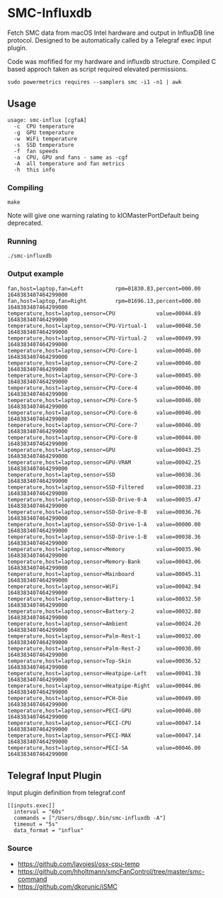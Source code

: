 # SMC-Influxdb

Fetch SMC data from macOS Intel hardware and output in InfluxDB line protocol. Designed to be automatically called by a Telegraf exec input plugin.

Code was mofified for my hardware and influxdb structure. Compiled C based approch taken as script required elevated permissions.
```
sudo powermetrics requires --samplers smc -i1 -n1 | awk
```

## Usage 

```./smc-influxdb -h
usage: smc-influx [cgfaA]
  -c  CPU temperature
  -g  GPU temperature
  -w  WiFi temperature
  -s  SSD temperature
  -f  fan speeds
  -a  CPU, GPU and fans - same as -cgf
  -A  all temperature and fan metrics
  -h  this info
```

### Compiling

```
make
```
Note will give one warning ralating to kIOMasterPortDefault being deprecated.

### Running

```
./smc-influxdb
```

### Output example

```./smc-influxdb -A
fan,host=laptop,fan=Left          rpm=01830.83,percent=000.00 1648383407464299000
fan,host=laptop,fan=Right         rpm=01696.13,percent=000.00 1648383407464299000
temperature,host=laptop,sensor=CPU             value=00044.69 1648383407464299000
temperature,host=laptop,sensor=CPU-Virtual-1   value=00048.50 1648383407464299000
temperature,host=laptop,sensor=CPU-Virtual-2   value=00049.99 1648383407464299000
temperature,host=laptop,sensor=CPU-Core-1      value=00046.00 1648383407464299000
temperature,host=laptop,sensor=CPU-Core-2      value=00046.00 1648383407464299000
temperature,host=laptop,sensor=CPU-Core-3      value=00045.00 1648383407464299000
temperature,host=laptop,sensor=CPU-Core-4      value=00046.00 1648383407464299000
temperature,host=laptop,sensor=CPU-Core-5      value=00046.00 1648383407464299000
temperature,host=laptop,sensor=CPU-Core-6      value=00046.00 1648383407464299000
temperature,host=laptop,sensor=CPU-Core-7      value=00046.00 1648383407464299000
temperature,host=laptop,sensor=CPU-Core-8      value=00044.00 1648383407464299000
temperature,host=laptop,sensor=GPU             value=00043.25 1648383407464299000
temperature,host=laptop,sensor=GPU-VRAM        value=00042.25 1648383407464299000
temperature,host=laptop,sensor=SSD             value=00038.36 1648383407464299000
temperature,host=laptop,sensor=SSD-Filtered    value=00038.23 1648383407464299000
temperature,host=laptop,sensor=SSD-Drive-0-A   value=00035.47 1648383407464299000
temperature,host=laptop,sensor=SSD-Drive-0-B   value=00036.76 1648383407464299000
temperature,host=laptop,sensor=SSD-Drive-1-A   value=00000.00 1648383407464299000
temperature,host=laptop,sensor=SSD-Drive-1-B   value=00038.36 1648383407464299000
temperature,host=laptop,sensor=Memory          value=00035.96 1648383407464299000
temperature,host=laptop,sensor=Memory-Bank     value=00043.06 1648383407464299000
temperature,host=laptop,sensor=Mainboard       value=00045.31 1648383407464299000
temperature,host=laptop,sensor=WiFi            value=00042.94 1648383407464299000
temperature,host=laptop,sensor=Battery-1       value=00032.50 1648383407464299000
temperature,host=laptop,sensor=Battery-2       value=00032.80 1648383407464299000
temperature,host=laptop,sensor=Ambient         value=00024.20 1648383407464299000
temperature,host=laptop,sensor=Palm-Rest-1     value=00032.00 1648383407464299000
temperature,host=laptop,sensor=Palm-Rest-2     value=00030.00 1648383407464299000
temperature,host=laptop,sensor=Top-Skin        value=00036.52 1648383407464299000
temperature,host=laptop,sensor=Heatpipe-Left   value=00041.38 1648383407464299000
temperature,host=laptop,sensor=Heatpipe-Right  value=00044.06 1648383407464299000
temperature,host=laptop,sensor=PCH-Die         value=00049.00 1648383407464299000
temperature,host=laptop,sensor=PECI-GPU        value=00046.00 1648383407464299000
temperature,host=laptop,sensor=PECI-CPU        value=00047.14 1648383407464299000
temperature,host=laptop,sensor=PECI-MAX        value=00047.14 1648383407464299000
temperature,host=laptop,sensor=PECI-SA         value=00046.00 1648383407464299000
```

## Telegraf Input Plugin

Input plugin definition from telegraf.conf
```
[[inputs.exec]]
  interval = "60s"
  commands = ["/Users/dbsqp/.bin/smc-influxdb -A"]
  timeout = "5s"
  data_format = "influx"
```


### Source
* https://github.com/lavoiesl/osx-cpu-temp
* https://github.com/hholtmann/smcFanControl/tree/master/smc-command
* https://github.com/dkorunic/iSMC
